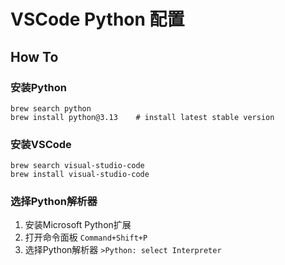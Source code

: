 # VSCode Python 配置

## How To

### 安装Python

```shell
brew search python
brew install python@3.13	# install latest stable version
```

### 安装VSCode

```shell
brew search visual-studio-code
brew install visual-studio-code
```



### 选择Python解析器

1. 安装Microsoft Python扩展
2. 打开命令面板 `Command+Shift+P`
3. 选择Python解析器 `>Python: select Interpreter` 

